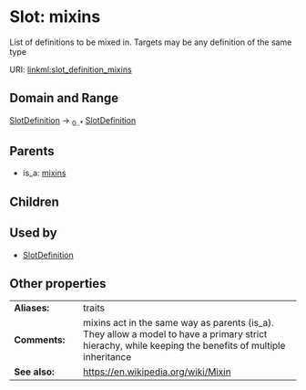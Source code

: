 
# Slot: mixins


List of definitions to be mixed in. Targets may be any definition of the same type

URI: [linkml:slot_definition_mixins](https://w3id.org/linkml/slot_definition_mixins)


## Domain and Range

[SlotDefinition](SlotDefinition.md) &#8594;  <sub>0..\*</sub> [SlotDefinition](SlotDefinition.md)

## Parents

 *  is_a: [mixins](mixins.md)

## Children


## Used by

 * [SlotDefinition](SlotDefinition.md)

## Other properties

|  |  |  |
| --- | --- | --- |
| **Aliases:** | | traits |
| **Comments:** | | mixins act in the same way as parents (is_a). They allow a model to have a primary strict hierachy, while keeping the benefits of multiple inheritance |
| **See also:** | | https://en.wikipedia.org/wiki/Mixin |

